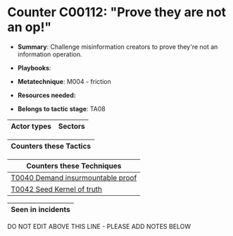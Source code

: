 # Counter C00112: "Prove they are not an op!"

* **Summary**: Challenge misinformation creators to prove they're not an information operation.  

* **Playbooks**: 

* **Metatechnique**: M004 - friction

* **Resources needed:** 

* **Belongs to tactic stage**: TA08


| Actor types | Sectors |
| ----------- | ------- |



| Counters these Tactics |
| ---------------------- |



| Counters these Techniques |
| ------------------------- |
| [T0040 Demand insurmountable proof](../../generated_pages/techniques/T0040.md) |
| [T0042 Seed Kernel of truth](../../generated_pages/techniques/T0042.md) |



| Seen in incidents |
| ----------------- |


DO NOT EDIT ABOVE THIS LINE - PLEASE ADD NOTES BELOW
